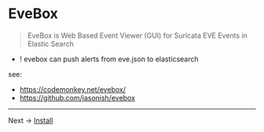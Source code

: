 # EveBox

> EveBox is Web Based Event Viewer (GUI) for Suricata EVE Events in Elastic Search

* ! evebox can push alerts from eve.json to elasticsearch

see:

* https://codemonkey.net/evebox/
* https://github.com/jasonish/evebox

----
Next -> [Install](install.md)
